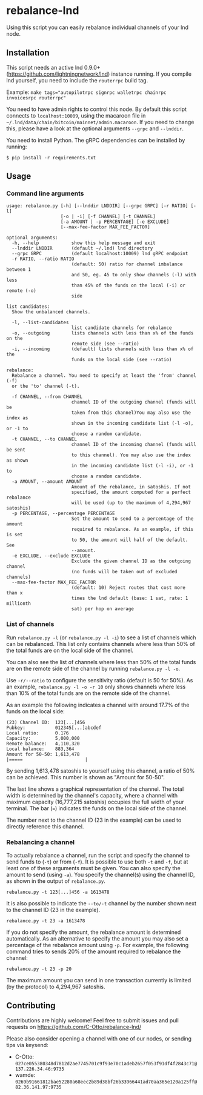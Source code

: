# rebalance-lnd

Using this script you can easily rebalance individual channels of your lnd node.

## Installation

This script needs an active lnd 0.9.0+ (https://github.com/lightningnetwork/lnd) instance running.
If you compile lnd yourself, you need to include the `routerrpc` build tag.

Example:
`make tags="autopilotrpc signrpc walletrpc chainrpc invoicesrpc routerrpc"`

You need to have admin rights to control this node.
By default this script connects to `localhost:10009`, using the macaroon file in `~/.lnd/data/chain/bitcoin/mainnet/admin.macaroon`.
If you need to change this, please have a look at the optional arguments `--grpc` and `--lnddir`.

You need to install Python. The gRPC dependencies can be installed by running:

```
$ pip install -r requirements.txt
```

## Usage

### Command line arguments
```
usage: rebalance.py [-h] [--lnddir LNDDIR] [--grpc GRPC] [-r RATIO] [-l]
                    [-o | -i] [-f CHANNEL] [-t CHANNEL]
                    [-a AMOUNT | -p PERCENTAGE] [-e EXCLUDE]
                    [--max-fee-factor MAX_FEE_FACTOR]

optional arguments:
  -h, --help            show this help message and exit
  --lnddir LNDDIR       (default ~/.lnd) lnd directory
  --grpc GRPC           (default localhost:10009) lnd gRPC endpoint
  -r RATIO, --ratio RATIO
                        (default: 50) ratio for channel imbalance between 1
                        and 50, eg. 45 to only show channels (-l) with less
                        than 45% of the funds on the local (-i) or remote (-o)
                        side

list candidates:
  Show the unbalanced channels.

  -l, --list-candidates
                        list candidate channels for rebalance
  -o, --outgoing        lists channels with less than x% of the funds on the
                        remote side (see --ratio)
  -i, --incoming        (default) lists channels with less than x% of the
                        funds on the local side (see --ratio)

rebalance:
  Rebalance a channel. You need to specify at least the 'from' channel (-f)
  or the 'to' channel (-t).

  -f CHANNEL, --from CHANNEL
                        channel ID of the outgoing channel (funds will be
                        taken from this channel)You may also use the index as
                        shown in the incoming candidate list (-l -o), or -1 to
                        choose a random candidate.
  -t CHANNEL, --to CHANNEL
                        channel ID of the incoming channel (funds will be sent
                        to this channel). You may also use the index as shown
                        in the incoming candidate list (-l -i), or -1 to
                        choose a random candidate.
  -a AMOUNT, --amount AMOUNT
                        Amount of the rebalance, in satoshis. If not
                        specified, the amount computed for a perfect rebalance
                        will be used (up to the maximum of 4,294,967 satoshis)
  -p PERCENTAGE, --percentage PERCENTAGE
                        Set the amount to send to a percentage of the amount
                        required to rebalance. As an example, if this is set
                        to 50, the amount will half of the default. See
                        --amount.
  -e EXCLUDE, --exclude EXCLUDE
                        Exclude the given channel ID as the outgoing channel
                        (no funds will be taken out of excluded channels)
  --max-fee-factor MAX_FEE_FACTOR
                        (default: 10) Reject routes that cost more than x
                        times the lnd default (base: 1 sat, rate: 1 millionth
                        sat) per hop on average
```

### List of channels
Run `rebalance.py -l` (or `rebalance.py -l -i`) to see a list of channels which
can be rebalanced.
This list only contains channels where less than 50% of the total funds are on
the local side of the channel.

You can also see the list of channels where less than 50% of the total funds
are on the remote side of the channel by running `rebalance.py -l -o`.

Use `-r/--ratio` to configure the sensitivity ratio (default is 50 for 50%).
As an example, `rebalance.py -l -o -r 10` only shows channels where less than
10% of the total funds are on the remote side of the channel.

As an example the following indicates a channel with around 17.7% of the funds
on the local side:

```
(23) Channel ID:  123[...]456
Pubkey:           012345[...]abcdef
Local ratio:      0.176
Capacity:         5,000,000
Remote balance:   4,110,320
Local balance:    883,364
Amount for 50-50: 1,613,478
|=====                       |
```

By sending 1,613,478 satoshis to yourself using this channel, a ratio of 50% can be achieved.
This number is shown as "Amount for 50-50".

The last line shows a graphical representation of the channel. 
The total width is determined by the channel's capacity, where a channel with maximum capacity (16,777,215 satoshis)
occupies the full width of your terminal.
The bar (`=`) indicates the funds on the local side of the channel.

The number next to the channel ID (23 in the example) can be used to directly reference this channel.

### Rebalancing a channel
To actually rebalance a channel, run the script and specify the channel to send funds to (`-t`) or from (`-f`).
It is possible to use both `-t` and `-f`, but at least one of these arguments must be given.
You can also specify the amount to send (using `-a`).
You specify the channel(s) using the channel ID, as shown in the output of `rebalance.py`.

`rebalance.py -t 123[...]456 -a 1613478`

It is also possible to indicate the `--to/-t` channel by the number shown next to the channel ID (23 in the example).

`rebalance.py -t 23 -a 1613478`

If you do not specify the amount, the rebalance amount is determined automatically.
As an alternative to specify the amount you may also set a percentage of the rebalance amount using `-p`.
For example, the following command tries to sends 20% of the amount required to rebalance the channel:

`rebalance.py -t 23 -p 20`

The maximum amount you can send in one transaction currently is limited (by the protocol) to 4,294,967 satoshis.

## Contributing

Contributions are highly welcome!
Feel free to submit issues and pull requests on https://github.com/C-Otto/rebalance-lnd/

Please also consider opening a channel with one of our nodes, or sending tips via keysend:

* C-Otto: `027ce055380348d7812d2ae7745701c9f93e70c1adeb2657f053f91df4f2843c71@137.226.34.46:9735`
* wamde: `0269b91661812bae52280a68eec2b89d38bf26b33966441ad70aa365e120a125ff@82.36.141.97:9735`